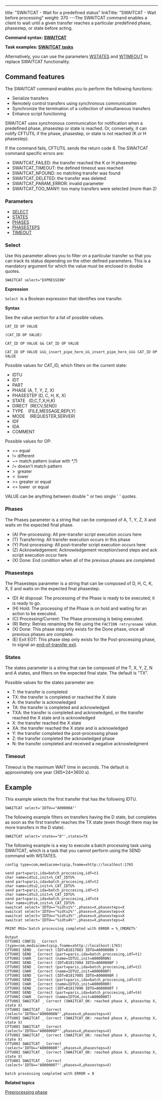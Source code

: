 ---
title: "SWAITCAT - Wait for a predefined status"
linkTitle: "SWAITCAT - Wait before processing"
weight: 370
---The SWAITCAT command enables a client to wait until
a given transfer reaches a particular predefined phase, phasestep, or state before acting.

****Command syntax: [SWAITCAT](../../../command_summary)****

****Task examples: [SWAITCAT tasks](../../../../app_integration_intro/synch_comm_tcpip_intro/sync_transfer_request_tasks)****

Alternatively, you can use the parameters [WSTATES]() and [WTIMEOUT]() to replace SWAITCAT functionality.

## Command features

The SWAITCAT command enables you to perform the following functions:

* Serialize transfers
* Remotely control
    transfers using synchronous communication
* Synchronize the
    termination of a collection of simultaneous transfers
* Enhance script
    functioning

SWAITCAT uses synchronous communication for notification when a predefined
phase, phasestep or state is reached. Or, conversely, it can notify CFTUTIL if the
phase, phasestep, or state
is not reached (K or H phasestep).

If the command fails, CFTUTIL sends the return code 8. The SWAITCAT
command specific errors are:

* SWAITCAT_FAILED:
    the transfer reached the K or H phasestep
* SWAITCAT_TIMEOUT:
    the defined timeout was reached
* SWAITCAT_NFOUND:
    no matching transfer was found
* SWAITCAT_DELETED:
    the transfer was deleted
* SWAITCAT_PARAM_ERROR: invalid parameter
* SWAITCAT_TOO_MANY:
    too many transfers were selected (more than 2)

### Parameters

* [SELECT](../../../command_summary/parameter_intro/select)
* [STATES](../../../command_summary/parameter_intro/states)
* [PHASES](../../../command_summary/parameter_intro/phases)
* [PHASESTEPS](../../../command_summary/parameter_intro/phasesteps)
* [TIMEOUT](../../../command_summary/parameter_intro/timeout)

### Select

Use this parameter allows you to filter on a particular transfer so that you can track its status depending on the other defined parameters. This is a
mandatory argument for which the value must be enclosed in double quotes.

```
SWAITCAT select="EXPRESSION"
```

******Expression******

`Select `is a Boolean expression that identifies one transfer.

**Syntax**

See the value section for a list of possible values.

`CAT_ID OP VALUE`

`(CAT_ID OP VALUE)`

`CAT_ID OP VALUE && CAT_ID OP VALUE`

`CAT_ID OP VALUE ùùù_insert_pipe_here_ùù_insert_pipe_here_ùùù CAT_ID OP VALUE`

Possible values for CAT_ID, which filters on the current state:

* IDTU
* IDT
* PART
* PHASE (A, T, Y, Z, X)
* PHASESTEP (D, C, H, K, X)
* STATE   (D,C,T,X,H,K)
* DIRECT  (RECV,SEND)
* TYPE    (FILE,MESSAGE,REPLY)
* MODE    (REQUESTER,SERVER)
* IDF     
* IDA
* COMMENT

Possible values for OP:

* == equal
* != different
* ~= match pattern
    (value with \*,?)
* /= doesn't match
    pattern
* &gt;  greater
* &lt;  lower
* &gt;= greater or
    equal
* &lt;= lower  or
    equal

VALUE can be anything between double " or two single ' ' quotes.

### Phases

The Phases parameter is a string that can be composed of A, T, Y, Z, X and waits on the expected final phase.

* \(A\) Pre-processing: All pre-transfer script execution occurs here
* \(T\) Transferring: All transfer execution occurs in this phase
* \(Y\) Post-processing: All post-transfer script execution occurs here
* \(Z\) Acknowledgement: Acknowledgement reception/send steps and ack script execution occur here
* \(X\) Done: End condition when all of the previous phases are completed

### Phasesteps

The Phasesteps parameter is a string that can be composed of D, H, C, K, X, E and waits on the expected final phasestep.

* \(D\) At disposal: The processing of the Phase is ready to be executed; it is ready to go.
* \(H\) Hold: The processing of the Phase is on hold and waiting for an action to be executed.
* \(C\) Processing/Current: The Phase processing is being executed.
* \(R\) Retry: Retries renaming the file using the `FACTION retryrename `value.
* \(X\) Done: This phase step only exists for the Done phase, once all previous phases are complete.
* \(E\) Exit EOT: This phase step only exists for the Post-processing phase, to signal an [end-of-transfer exit](../../../../app_integration_intro/managing_exits/about_the_end_of_transfer_type_exit).

### States

The states parameter is a string that can be composed of the T, X, Y, Z, N and A states, and filters on the expected final state. The default is "TX".

Possible values for the states parameter are:

* T: the transfer
    is completed
* TX: the transfer is completed or reached the X state
* A: the
    transfer is acknowledged
* TA: the transfer is completed and acknowledged
* TXA: the transfer is completed and acknowledged, or the transfer reached the X state and is acknowledged
* X: the transfer
    reached the X state
* XA: the transfer
    reached the X state and is acknowledged
* Y: the transfer completed the post-processing phase
* Z: the transfer completed the acknowledged phase
* N: the transfer completed and received a negative acknowledgment

### Timeout

Timeout is the maximum WAIT time in seconds. The default is approximately
one year (365\*24\*3600 s).

## Example

This example selects the first transfer that has the following IDTU.

```
SWAITCAT select='IDTU=="A00000A"'
```

The following example filters on transfers having the D state, but completes as soon as the first transfer reaches the TX state (even though there may be more transfers in the D state).

```
SWAITCAT select='state=="D"',states=TX
```

<span id="SWAITCAT ex 1"></span>The following example is a way to execute a batch processing task using SWAITCAT, which is a task that you cannot perform using the SEND command with WSTATES.

```
config type=com,mediacom=tcpip,fname=xhttp://localhost:1765
 
send part=paris,ida=batch_proccesing,idf=t1
char name=idtu1,init=%_CAT_IDTU%
send part=paris,ida=batch_proccesing,idf=t2
char name=idtu2,init=%_CAT_IDTU%
send part=paris,ida=batch_proccesing,idf=t3
char name=idtu3,init=%_CAT_IDTU%
send part=paris,ida=batch_proccesing,idf=t4
char name=idtu4,init=%_CAT_IDTU%
swaitcat select='IDTU=="%idtu1%"',phases=X,phasesteps=X
swaitcat select='IDTU=="%idtu2%"',phases=X,phasesteps=X
swaitcat select='IDTU=="%idtu3%"',phases=X,phasesteps=X
swaitcat select='IDTU=="%idtu4%"',phases=X,phasesteps=X
 
PRINT MSG='batch processing completed with ERROR = %_CMDRET%'
 
Output
CFTU00I CONFIG _ Correct (type=com,mediacom=tcpip,fname=xhttp://localhost:1765)
CFTU00I SEND _ Correct (IDT=B1817083 IDTU=A000008N )
CFTU00I SEND _ Correct (part=paris,ida=batch_proccesing,idf=t1)
CFTU00I CHAR _ Correct (name=IDTU1,init=A000008N)
CFTU00I SEND _ Correct (IDT=B1817084 IDTU=A000008P )
CFTU00I SEND _ Correct (part=paris,ida=batch_proccesing,idf=t2)
CFTU00I CHAR _ Correct (name=IDTU2,init=A000008P)
CFTU00I SEND _ Correct (IDT=B1817085 IDTU=A000008R )
CFTU00I SEND _ Correct (part=paris,ida=batch_proccesing,idf=t3)
CFTU00I CHAR _ Correct (name=IDTU3,init=A000008R)
CFTU00I SEND _ Correct (IDT=B1817090 IDTU=A000008T )
CFTU00I SEND _ Correct (part=paris,ida=batch_proccesing,idf=t4)
CFTU00I CHAR _ Correct (name=IDTU4,init=A000008T)
CFTU00I SWAITCAT _ Correct (SWAITCAT_OK: reached phase X, phasestep X, state X)
CFTU00I SWAITCAT _ Correct (select='IDTU=="A000008N"',phases=X,phasesteps=X)
CFTU00I SWAITCAT _ Correct (SWAITCAT_OK: reached phase X, phasestep X, state X)
CFTU00I SWAITCAT _ Correct (select='IDTU=="A000008P"',phases=X,phasesteps=X)
CFTU00I SWAITCAT _ Correct (SWAITCAT_OK: reached phase X, phasestep X, state X)
CFTU00I SWAITCAT _ Correct (select='IDTU=="A000008R"',phases=X,phasesteps=X)
CFTU00I SWAITCAT _ Correct (SWAITCAT_OK: reached phase X, phasestep X, state X)
CFTU00I SWAITCAT _ Correct (select='IDTU=="A000008T"',phases=X,phasesteps=X)
 
batch processing completed with ERROR = 0
```

****Related topics****

[Preprocessing phase](../../../../concepts/phase_and_phasestep/preprocessing)
